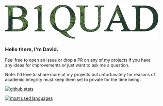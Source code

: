 ![alt text](https://raw.githubusercontent.com/B1QUAD/B1QUAD/main/lettering-higher-dither.png)

### Hello there, I'm David.

Feel free to open an issue or drop a PR on any of my projects if you have any ideas for improvements or just want to ask me a question. 

Note: I'd love to share more of my projects but unfortunately for reasons of academic integrity must keep them set to private for the time being.

[![github stats](https://github-readme-stats.vercel.app/api?username=b1quad&show_icons=true&theme=dark&include_all_commits=false&hide_rank=true)](https://github.com/anuraghazra/github-readme-stats)

[![most used languages](https://github-readme-stats.vercel.app/api/top-langs/?username=b1quad&show_icons=true&theme=dark&hide=html,css&langs_count=5)](https://github.com/anuraghazra/github-readme-stats)

